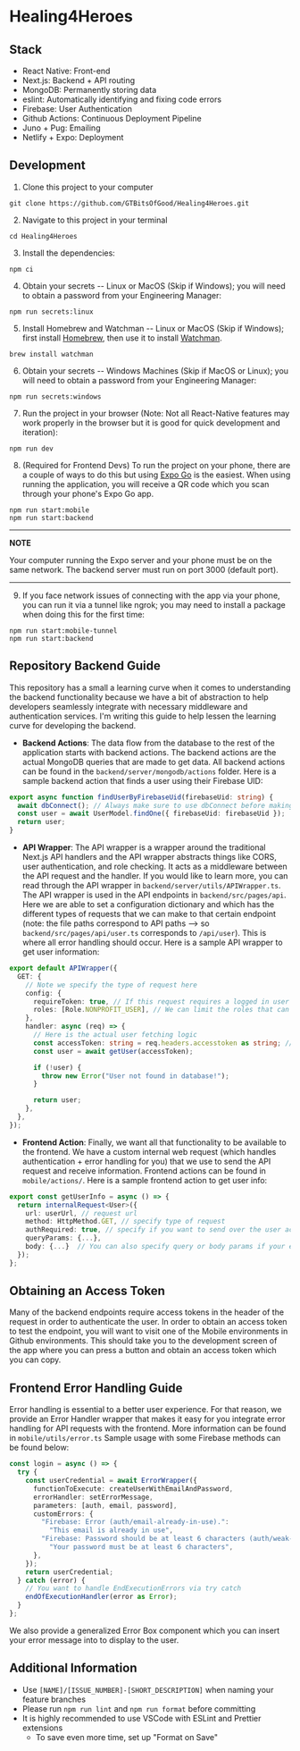 # Healing4Heroes

## Stack

- React Native: Front-end
- Next.js: Backend + API routing
- MongoDB: Permanently storing data
- eslint: Automatically identifying and fixing code errors
- Firebase: User Authentication
- Github Actions: Continuous Deployment Pipeline
- Juno + Pug: Emailing
- Netlify + Expo: Deployment

## Development

1. Clone this project to your computer

```
git clone https://github.com/GTBitsOfGood/Healing4Heroes.git
```

2. Navigate to this project in your terminal

```
cd Healing4Heroes
```

3. Install the dependencies:

```
npm ci
```

4. Obtain your secrets -- Linux or MacOS (Skip if Windows); you will need to obtain a password from your Engineering Manager:

```
npm run secrets:linux
```

5. Install Homebrew and Watchman -- Linux or MacOS (Skip if Windows); first install [Homebrew](https://brew.sh), then use it to install [Watchman](https://facebook.github.io/watchman/docs/install#buildinstall).

```
brew install watchman
```

6. Obtain your secrets -- Windows Machines (Skip if MacOS or Linux); you will need to obtain a password from your Engineering Manager:

```
npm run secrets:windows
```

7. Run the project in your browser (Note: Not all React-Native features may work properly in the browser but it is good for quick development and iteration):

```
npm run dev
```

8. (Required for Frontend Devs) To run the project on your phone, there are a couple of ways to do this but using [Expo Go](https://expo.dev/client) is the easiest. When using running the application, you will receive a QR code which you scan through your phone's Expo Go app.

```
npm run start:mobile
npm run start:backend
```

---
**NOTE**

Your computer running the Expo server and your phone must be on the same network. The backend server must run on port 3000 (default port).

---

9. If you face network issues of connecting with the app via your phone, you can run it via a tunnel like ngrok; you may need to install a package when doing this for the first time:

```
npm run start:mobile-tunnel
npm run start:backend
```

## Repository Backend Guide

This repository has a small a learning curve when it comes to understanding the backend functionality because we have a bit of abstraction to help developers seamlessly integrate with necessary middleware and authentication services. I'm writing this guide to help lessen the learning curve for developing the backend.

- **Backend Actions**:
  The data flow from the database to the rest of the application starts with backend actions. The backend actions are the actual MongoDB queries that are made to get data. All backend actions can be found in the `backend/server/mongodb/actions` folder. Here is a sample backend action that finds a user using their Firebase UID:

```typescript
export async function findUserByFirebaseUid(firebaseUid: string) {
  await dbConnect(); // Always make sure to use dbConnect before making a Mongo query!
  const user = await UserModel.findOne({ firebaseUid: firebaseUid });
  return user;
}
```

- **API Wrapper**:
  The API wrapper is a wrapper around the traditional Next.js API handlers and the API wrapper abstracts things like CORS, user authentication, and role checking. It acts as a middleware between the API request and the handler. If you would like to learn more, you can read through the API wrapper in `backend/server/utils/APIWrapper.ts`. The API wrapper is used in the API endpoints in `backend/src/pages/api`. Here we are able to set a configuration dictionary and which has the different types of requests that we can make to that certain endpoint (note: the file paths correspond to API paths --> so `backend/src/pages/api/user.ts` corresponds to `/api/user`). This is where all error handling should occur. Here is a sample API wrapper to get user information:

```typescript
export default APIWrapper({
  GET: {
    // Note we specify the type of request here
    config: {
      requireToken: true, // If this request requires a logged in user then we set this to true
      roles: [Role.NONPROFIT_USER], // We can limit the roles that can access this endpoint
    },
    handler: async (req) => {
      // Here is the actual user fetching logic
      const accessToken: string = req.headers.accesstoken as string; // access token is available as req.headers.accesstoken
      const user = await getUser(accessToken);

      if (!user) {
        throw new Error("User not found in database!");
      }

      return user;
    },
  },
});
```

- **Frontend Action**:
  Finally, we want all that functionality to be available to the frontend. We have a custom internal web request (which handles authentication + error handling for you) that we use to send the API request and receive information. Frontend actions can be found in `mobile/actions/`. Here is a sample frontend action to get user info:

```typescript
export const getUserInfo = async () => {
  return internalRequest<User>({
    url: userUrl, // request url
    method: HttpMethod.GET, // specify type of request
    authRequired: true, // specify if you want to send over the user access token
    queryParams: {...},
    body: {...}  // You can also specify query or body params if your endpoint needs it
  });
};

```

## Obtaining an Access Token

Many of the backend endpoints require access tokens in the header of the request in order to authenticate the user. In order to obtain an access token to test the endpoint, you will want to visit one of the Mobile environments in Github environments. This should take you to the development screen of the app where you can press a button and obtain an access token which you can copy.

## Frontend Error Handling Guide

Error handling is essential to a better user experience. For that reason, we provide an Error Handler wrapper that makes it easy for you integrate error handling for API requests with the frontend. More information can be found in `mobile/utils/error.ts` Sample usage with some Firebase methods can be found below:

```typescript
const login = async () => {
  try {
    const userCredential = await ErrorWrapper({
      functionToExecute: createUserWithEmailAndPassword,
      errorHandler: setErrorMessage,
      parameters: [auth, email, password],
      customErrors: {
        "Firebase: Error (auth/email-already-in-use).":
          "This email is already in use",
        "Firebase: Password should be at least 6 characters (auth/weak-password).":
          "Your password must be at least 6 characters",
      },
    });
    return userCredential;
  } catch (error) {
    // You want to handle EndExecutionErrors via try catch
    endOfExecutionHandler(error as Error);
  }
};
```

We also provide a generalized Error Box component which you can insert your error message into to display to the user.

## Additional Information

- Use `[NAME]/[ISSUE_NUMBER]-[SHORT_DESCRIPTION]` when naming your feature branches
- Please run `npm run lint` and `npm run format` before committing
- It is highly recommended to use VSCode with ESLint and Prettier extensions
  - To save even more time, set up "Format on Save"
